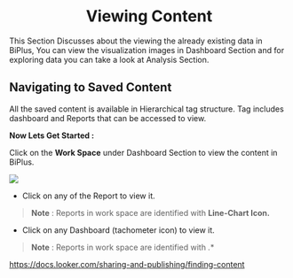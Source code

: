 


<center><h1>Viewing Content</h1></center>

This Section Discusses about the viewing the already existing data in BiPlus, You can view the visualization images in Dashboard Section and for exploring data you can take a look at Analysis Section.

## Navigating to Saved Content 

All the saved content is available in Hierarchical tag structure. Tag includes dashboard and Reports that can be accessed to view.

**Now Lets Get Started :**

Click on the **Work Space** under Dashboard Section to view the content in BiPlus.

![
](https://raw.githubusercontent.com/sv18042016/fp1/980dfc884f8704e935002d0a97ed903510de517e/images/view_list.png)

- Click on any of the Report to view it.
> **Note** : Reports in work space are identified with **Line-Chart Icon.**

- Click on any Dashboard (tachometer icon) to view it.
> **Note** : Reports in work space are identified with *.**





https://docs.looker.com/sharing-and-publishing/finding-content
<!--stackedit_data:
eyJoaXN0b3J5IjpbLTE0NzgwOTgxMDgsMTAwNjg4MDg2NiwxMj
g0NTc0NDU3LDIwMDExNjI5NzgsLTExMDEwODg5NzIsMTU3Mzk0
NTU3MF19
-->
